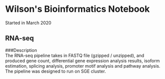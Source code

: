 
# Wilson's Bioinformatics Notebook  
Started in March 2020

## RNA-seq  
###Description  
The RNA-seq pipeline takes in FASTQ file (gzipped / unzipped), and produced gene count, differential gene expression analysis results, isoform estimation, splicing analysis, promoter motif analysis and pathway analysis.
The pipeline was designed to run on SGE cluster.  
